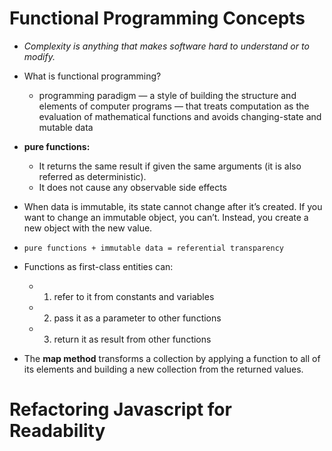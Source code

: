 # Functional Programming Concepts
  - *Complexity is anything that makes software hard to understand or to modify.*

  - What is functional programming?
    -  programming paradigm — a style of building the structure and elements of computer programs — that treats computation as the evaluation of mathematical functions and avoids changing-state and mutable data 
  - **pure functions:**
    - It returns the same result if given the same arguments (it is also referred as deterministic).
    - It does not cause any observable side effects

  - When data is immutable, its state cannot change after it’s created. If you want to change an immutable object, you can’t. Instead, you create a new object with the new value.
  - `pure functions + immutable data = referential transparency`
  - Functions as first-class entities can:
     - 1. refer to it from constants and variables
     - 2. pass it as a parameter to other functions
     - 3. return it as result from other functions

  - The **map method** transforms a collection by applying a function to all of its elements and building a new collection from the returned values.

# Refactoring Javascript for Readability